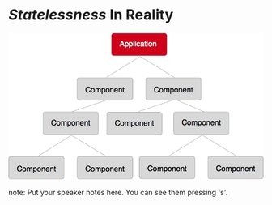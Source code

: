 # <em class="highlight">Statelessness</em> In Reality
<img src="img/cnt-app.png" alt="">

note:
    Put your speaker notes here.
    You can see them pressing 's'.
